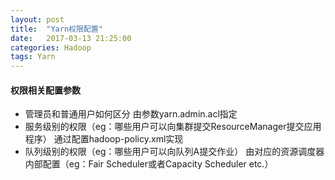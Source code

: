 ```yaml
---
layout: post
title:  "Yarn权限配置"
date:   2017-03-13 21:25:00
categories: Hadoop
tags: Yarn
---
```

#### 权限相关配置参数
* 管理员和普通用户如何区分
由参数yarn.admin.acl指定
* 服务级别的权限（eg：哪些用户可以向集群提交ResourceManager提交应用程序）
通过配置hadoop-policy.xml实现
* 队列级别的权限（eg：哪些用户可以向队列A提交作业）
由对应的资源调度器内部配置（eg：Fair Scheduler或者Capacity Scheduler etc.）

